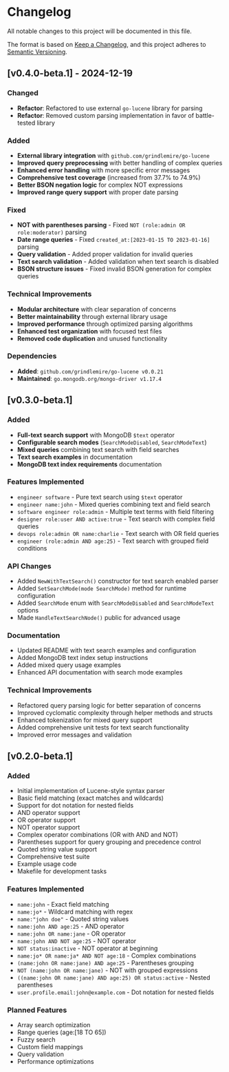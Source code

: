 # Changelog

All notable changes to this project will be documented in this file.

The format is based on [Keep a Changelog](https://keepachangelog.com/en/1.0.0/),
and this project adheres to [Semantic Versioning](https://semver.org/spec/v2.0.0.html).

## [v0.4.0-beta.1] - 2024-12-19

### Changed
- **Refactor**: Refactored to use external `go-lucene` library for parsing
- **Refactor**: Removed custom parsing implementation in favor of battle-tested library

### Added
- **External library integration** with `github.com/grindlemire/go-lucene`
- **Improved query preprocessing** with better handling of complex queries
- **Enhanced error handling** with more specific error messages
- **Comprehensive test coverage** (increased from 37.7% to 74.9%)
- **Better BSON negation logic** for complex NOT expressions
- **Improved range query support** with proper date parsing

### Fixed
- **NOT with parentheses parsing** - Fixed `NOT (role:admin OR role:moderator)` parsing
- **Date range queries** - Fixed `created_at:[2023-01-15 TO 2023-01-16]` parsing
- **Query validation** - Added proper validation for invalid queries
- **Text search validation** - Added validation when text search is disabled
- **BSON structure issues** - Fixed invalid BSON generation for complex queries

### Technical Improvements
- **Modular architecture** with clear separation of concerns
- **Better maintainability** through external library usage
- **Improved performance** through optimized parsing algorithms
- **Enhanced test organization** with focused test files
- **Removed code duplication** and unused functionality

### Dependencies
- **Added**: `github.com/grindlemire/go-lucene v0.0.21`
- **Maintained**: `go.mongodb.org/mongo-driver v1.17.4`

## [v0.3.0-beta.1]

### Added
- **Full-text search support** with MongoDB `$text` operator
- **Configurable search modes** (`SearchModeDisabled`, `SearchModeText`)
- **Mixed queries** combining text search with field searches
- **Text search examples** in documentation
- **MongoDB text index requirements** documentation

### Features Implemented
- `engineer software` - Pure text search using `$text` operator
- `engineer name:john` - Mixed queries combining text and field search
- `software engineer role:admin` - Multiple text terms with field filtering
- `designer role:user AND active:true` - Text search with complex field queries
- `devops role:admin OR name:charlie` - Text search with OR field queries
- `engineer (role:admin AND age:25)` - Text search with grouped field conditions

### API Changes
- Added `NewWithTextSearch()` constructor for text search enabled parser
- Added `SetSearchMode(mode SearchMode)` method for runtime configuration
- Added `SearchMode` enum with `SearchModeDisabled` and `SearchModeText` options
- Made `HandleTextSearchNode()` public for advanced usage

### Documentation
- Updated README with text search examples and configuration
- Added MongoDB text index setup instructions
- Added mixed query usage examples
- Enhanced API documentation with search mode examples

### Technical Improvements
- Refactored query parsing logic for better separation of concerns
- Improved cyclomatic complexity through helper methods and structs
- Enhanced tokenization for mixed query support
- Added comprehensive unit tests for text search functionality
- Improved error messages and validation

## [v0.2.0-beta.1]

### Added
- Initial implementation of Lucene-style syntax parser
- Basic field matching (exact matches and wildcards)
- Support for dot notation for nested fields
- AND operator support
- OR operator support
- NOT operator support
- Complex operator combinations (OR with AND and NOT)
- Parentheses support for query grouping and precedence control
- Quoted string value support
- Comprehensive test suite
- Example usage code
- Makefile for development tasks

### Features Implemented
- `name:john` - Exact field matching
- `name:jo*` - Wildcard matching with regex
- `name:"john doe"` - Quoted string values
- `name:john AND age:25` - AND operator
- `name:john OR name:jane` - OR operator
- `name:john AND NOT age:25` - NOT operator
- `NOT status:inactive` - NOT operator at beginning
- `name:jo* OR name:ja* AND NOT age:18` - Complex combinations
- `(name:john OR name:jane) AND age:25` - Parentheses grouping
- `NOT (name:john OR name:jane)` - NOT with grouped expressions
- `((name:john OR name:jane) AND age:25) OR status:active` - Nested parentheses
- `user.profile.email:john@example.com` - Dot notation for nested fields

### Planned Features
- Array search optimization
- Range queries (age:[18 TO 65])
- Fuzzy search
- Custom field mappings
- Query validation
- Performance optimizations

